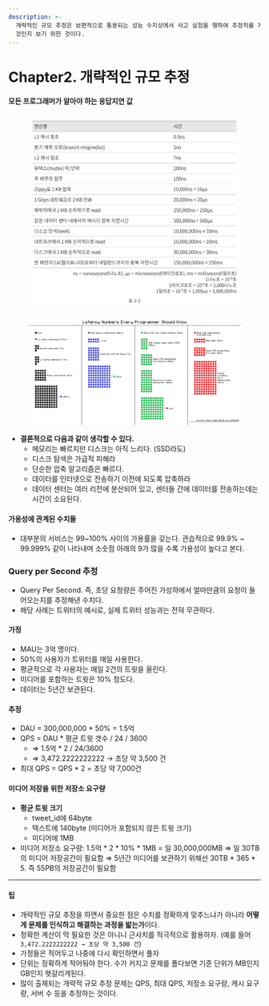 ```yaml
---
description: >-
  개략적인 규모 추정은 보편적으로 통용되는 성능 수치상에서 사고 실험을 행하여 추정치를 계산하는 행위. 즉, 어떤 설계가 요구사항에 부합할
  것인지 보기 위한 것이다.
---
```


# Chapter2. 개략적인 규모 추정

#### 모든 프로그래머가 알아야 하는 응답지연 값

<figure><img src=".gitbook/assets/image (3) (1).png" alt=""><figcaption></figcaption></figure>

<figure><img src=".gitbook/assets/687474703a2f2f692e696d6775722e636f6d2f6b307431652e706e67.png" alt=""><figcaption></figcaption></figure>

* **결론적으로 다음과 같이 생각할 수 있다.**
  * 메모리는 빠르지만 디스크는 아직 느리다. (SSD라도)
  * 디스크 탐색은 가급적 피해라
  * 단순한 압축 알고리즘은 빠르다.
  * 데이터를 인터넷으로 전송하기 이전에 되도록 압축하라
  * 데이터 센터는 여러 리전에 분산되어 있고, 센터들 간에 데이터를 전송하는데는 시간이 소요된다.

#### 가용성에 관계된 수치들

* 대부분의 서비스는 99\~100% 사이의 가용률을 갖는다. 관습적으로 99.9% \~ 99.999% 같이 나타내며 소숫점 아래의 9가 많을 수록 가용성이 높다고 본다.

### Query per Second 추정

* Query Per Second. 즉, 초당 요청량은 주어진 가성하에서 얼마만큼의 요청이 들어오는지를 추정해낸 수치다.
* 해당 사례는 트위터의 예시로, 실제 트위터 성능과는 전혀 무관하다.

#### 가정

* MAU는 3억 명이다.
* 50%의 사용자가 트위터를 매일 사용한다.
* 평균적으로 각 사용자는 매일 2건의 트윗을 올린다.
* 미디어를 포함하는 트윗은 10% 정도다.
* 데이터는 5년간 보관된다.

#### 추정

* DAU = 300,000,000 \* 50% = 1.5억
* QPS = DAU \* 평균 트윗 갯수 / 24 / 3600
  * ⇒ 1.5억 \* 2 / 24/3600
  * ⇒ 3,472.2222222222 → 초당 약 3,500 건
* 최대 QPS = QPS \* 2 = 초당 약 7,000건

#### 미디어 저장을 위한 저장소 요구량

* **평균 트윗 크기**
  * tweet\_id에 64byte
  * 텍스트에 140byte (미디어가 포함되지 않은 트윗 크기)
  * 미디어에 1MB
* 미디어 저장소 요구량: 1.5억 \* 2 \* 10% \* 1MB = 일 30,000,000MB ⇒ 일 30TB의 미디어 저장공간이 필요함 ⇒ 5년간 미디어를 보관하기 위해선 30TB \* 365 \* 5. 즉 55PB의 저장공간이 필요함

***

#### 팁

* 개략적인 규모 추정을 하면서 중요한 점은 수치를 정확하게 맞추느냐가 아니라 **어떻게 문제를 인식하고 해결하는 과정을 밟는가**이다.
* 정확한 계산이 막 필요한 것은 아니니 근사치를 적극적으로 활용하자. (예를 들어 `3,472.2222222222 → 초당 약 3,500 건`)
* 가정들은 적어두고 나중에 다시 확인하면서 풀자
* 단위는 정확하게 적어둬야 한다. 수가 커지고 문제를 풀다보면 기준 단위가 MB인지 GB인지 헷갈리게된다.
* 많이 출제되는 개략적 규모 추정 문제는 QPS, 최대 QPS, 저장소 요구량, 캐시 요구량, 서버 수 등을 추정하는 것이다.
